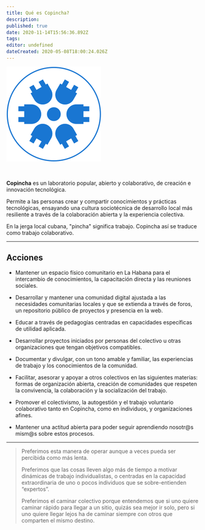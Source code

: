 ```yaml
---
title: Qué es Copincha?
description: 
published: true
date: 2020-11-14T15:56:36.892Z
tags: 
editor: undefined
dateCreated: 2020-05-08T18:00:24.026Z
---
```



![logo_copincha.jpg](/97fc09378ef64c29b23c12b04dfccc1f.png)

<br>

**Copincha** es un laboratorio popular, abierto y colaborativo, de creación e innovación tecnológica.

Permite a las personas crear y compartir conocimientos y prácticas tecnológicas, ensayando una cultura sociotécnica de desarrollo local más resiliente a través de la colaboración abierta y la experiencia colectiva.

En la jerga local cubana, "pincha" significa trabajo. Copincha así se traduce como trabajo colaborativo. 

* * *

## Acciones

* Mantener un espacio físico comunitario en La Habana para el intercambio de conocimientos, la capacitación directa y las reuniones sociales.

* Desarrollar y mantener una comunidad digital ajustada a las necesidades comunitarias locales y que se extienda a través de foros, un repositorio público de proyectos y presencia en la web.

* Educar a través de pedagogías centradas en capacidades específicas de utilidad aplicada.

* Desarrollar proyectos iniciados por personas del colectivo u otras organizaciones que tengan objetivos compatibles.

* Documentar y divulgar, con un tono amable y familiar, las experiencias de trabajo y los conocimientos de la comunidad.
 
* Facilitar, asesorar y apoyar a otros colectivos en las siguientes materias: formas de organización abierta, creación de comunidades que respeten la convivencia, la colaboración y la socialización del trabajo.

* Promover el colectivismo, la autogestión y el trabajo voluntario colaborativo tanto en Copincha, como en individuos, y organizaciones afines.

* Mantener una actitud abierta para poder seguir aprendiendo nosotr@s mism@s sobre estos procesos.

* * *

> Preferimos esta manera de operar aunque a veces pueda ser percibida como más lenta.
>
> Preferimos que las cosas lleven algo más de tiempo a motivar dinámicas de trabajo individualistas, o centradas en la capacidad extraordinaria de uno o pocos individuos que se sobre-entienden “expertos”.
>
>Preferimos el caminar colectivo porque entendemos que si uno quiere caminar rápido para llegar a un sitio, quizás sea mejor ir solo, pero si uno quiere llegar lejos ha de caminar siempre con otros que comparten el mismo destino.